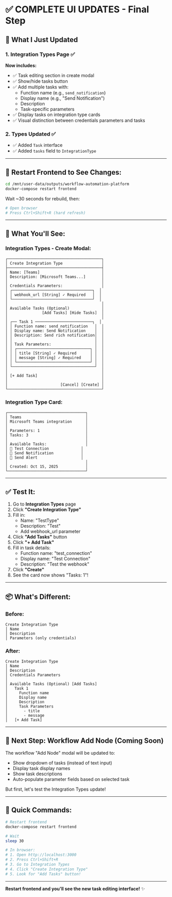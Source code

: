 # ✅ COMPLETE UI UPDATES - Final Step

## 🎯 What I Just Updated

### 1. Integration Types Page ✅
**Now includes:**
- ✅ Task editing section in create modal
- ✅ Show/hide tasks button
- ✅ Add multiple tasks with:
  - Function name (e.g., `send_notification`)
  - Display name (e.g., "Send Notification")
  - Description
  - Task-specific parameters
- ✅ Display tasks on integration type cards
- ✅ Visual distinction between credentials parameters and tasks

### 2. Types Updated ✅
- ✅ Added `Task` interface
- ✅ Added `tasks` field to `IntegrationType`

---

## 🚀 Restart Frontend to See Changes:

```bash
cd /mnt/user-data/outputs/workflow-automation-platform
docker-compose restart frontend
```

Wait ~30 seconds for rebuild, then:
```bash
# Open browser
# Press Ctrl+Shift+R (hard refresh)
```

---

## 🎨 What You'll See:

### Integration Types - Create Modal:
```
┌─────────────────────────────────────────┐
│ Create Integration Type                 │
├─────────────────────────────────────────┤
│ Name: [Teams]                           │
│ Description: [Microsoft Teams...]       │
│                                         │
│ Credentials Parameters:                 │
│ ┌───────────────────────────────────┐  │
│ │ webhook_url [String] ✓ Required   │  │
│ └───────────────────────────────────┘  │
│                                         │
│ Available Tasks (Optional)              │
│               [Add Tasks] [Hide Tasks]  │
│                                         │
│ ┌── Task 1 ─────────────────────────┐  │
│ │ Function name: send_notification   │  │
│ │ Display name: Send Notification    │  │
│ │ Description: Send rich notification│  │
│ │                                    │  │
│ │ Task Parameters:                   │  │
│ │ ┌────────────────────────────────┐ │  │
│ │ │ title [String] ✓ Required      │ │  │
│ │ │ message [String] ✓ Required    │ │  │
│ │ └────────────────────────────────┘ │  │
│ └────────────────────────────────────┘  │
│                                         │
│ [+ Add Task]                            │
│                                         │
│                       [Cancel] [Create] │
└─────────────────────────────────────────┘
```

### Integration Type Card:
```
┌──────────────────────────────────┐
│ Teams                            │
│ Microsoft Teams integration      │
│                                  │
│ Parameters: 1                    │
│ Tasks: 3                         │
│                                  │
│ Available Tasks:                 │
│ 🔧 Test Connection              │
│ 🔧 Send Notification            │
│ 🔧 Send Alert                   │
│                                  │
│ Created: Oct 15, 2025            │
└──────────────────────────────────┘
```

---

## ✅ Test It:

1. Go to **Integration Types** page
2. Click **"Create Integration Type"**
3. Fill in:
   - Name: "TestType"
   - Description: "Test"
   - Add webhook_url parameter
4. Click **"Add Tasks"** button
5. Click **"+ Add Task"**
6. Fill in task details:
   - Function name: "test_connection"
   - Display name: "Test Connection"
   - Description: "Test the webhook"
7. Click **"Create"**
8. See the card now shows "Tasks: 1"!

---

## 📦 What's Different:

### Before:
```
Create Integration Type
│ Name
│ Description
│ Parameters (only credentials)
```

### After:
```
Create Integration Type
│ Name
│ Description
│ Credentials Parameters
│ 
│ Available Tasks (Optional) [Add Tasks]
│   Task 1
│     Function name
│     Display name
│     Description
│     Task Parameters
│       - title
│       - message
│   [+ Add Task]
```

---

## 🎯 Next Step: Workflow Add Node (Coming Soon)

The workflow "Add Node" modal will be updated to:
- Show dropdown of tasks (instead of text input)
- Display task display names
- Show task descriptions
- Auto-populate parameter fields based on selected task

But first, let's test the Integration Types update!

---

## 🚀 Quick Commands:

```bash
# Restart frontend
docker-compose restart frontend

# Wait
sleep 30

# In browser:
# 1. Open http://localhost:3000
# 2. Press Ctrl+Shift+R
# 3. Go to Integration Types
# 4. Click "Create Integration Type"
# 5. Look for "Add Tasks" button!
```

---

**Restart frontend and you'll see the new task editing interface!** ✨
